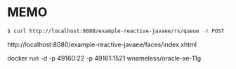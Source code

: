 MEMO
=============

```bash
$ curl http://localhost:8080/example-reactive-javaee/rs/queue -X POST -d "message=hello"
```


http://localhost:8080/example-reactive-javaee/faces/index.xhtml

docker run -d -p 49160:22 -p 49161:1521 wnameless/oracle-xe-11g